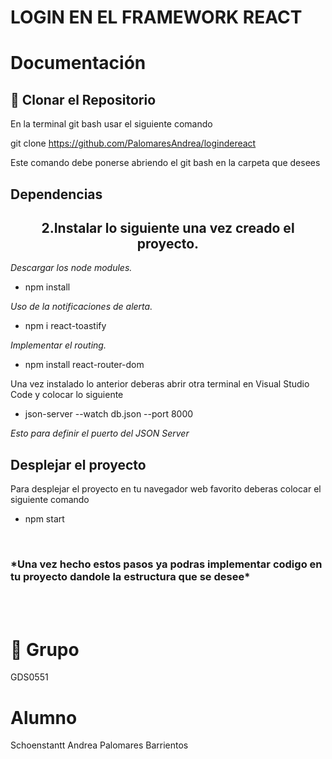 # LOGIN EN EL FRAMEWORK REACT

# Documentación 

## 👾 Clonar el Repositorio
En la terminal git bash usar el siguiente comando

git clone https://github.com/PalomaresAndrea/logindereact

Este comando debe ponerse abriendo el git bash en la carpeta que desees 

##  Dependencias
<h2 align="center"> 2.Instalar lo siguiente una vez creado el proyecto.</h2>

*Descargar los node modules.*

- npm install
  
*Uso de la notificaciones de alerta.*
- npm i react-toastify
  
*Implementar el routing.*
- npm install react-router-dom


Una vez instalado lo anterior deberas abrir otra terminal en Visual Studio Code y colocar lo siguiente

- json-server --watch db.json --port 8000

*Esto para definir el puerto del *JSON Server**


## Desplejar el proyecto
Para desplejar el proyecto en tu navegador web favorito deberas colocar el siguiente comando
- npm start

<br>

<h3> *Una vez hecho estos pasos ya podras implementar codigo en tu proyecto dandole la estructura que se desee* </h3>

<br>
<br>

# 🗿 Grupo
GDS0551
#  Alumno
Schoenstantt Andrea Palomares Barrientos 
